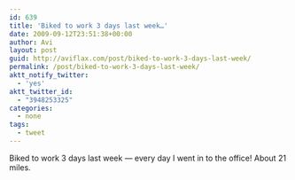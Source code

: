 ```yaml
---
id: 639
title: 'Biked to work 3 days last week…'
date: 2009-09-12T23:51:38+00:00
author: Avi
layout: post
guid: http://aviflax.com/post/biked-to-work-3-days-last-week/
permalink: /post/biked-to-work-3-days-last-week/
aktt_notify_twitter:
  - 'yes'
aktt_twitter_id:
  - "3948253325"
categories:
  - none
tags:
  - tweet
---
```

Biked to work 3 days last week — every day I went in to the office! About 21 miles.